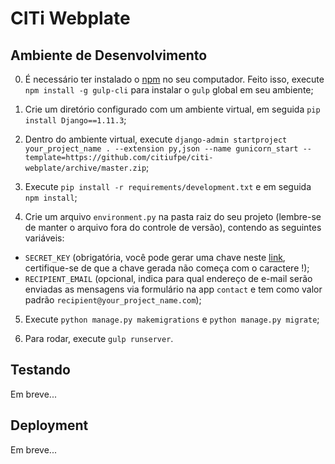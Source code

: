 # CITi Webplate

## Ambiente de Desenvolvimento

0. É necessário ter instalado o [npm](https://www.npmjs.com/get-npm) no seu computador. Feito isso, execute `npm install -g gulp-cli` para instalar o `gulp` global em seu ambiente;

1. Crie um diretório configurado com um ambiente virtual, em seguida `pip install Django==1.11.3`;

2. Dentro do ambiente virtual, execute `django-admin startproject your_project_name . --extension py,json --name gunicorn_start --template=https://github.com/citiufpe/citi-webplate/archive/master.zip`;

3. Execute `pip install -r requirements/development.txt` e em seguida `npm install`;

4. Crie um arquivo `environment.py` na pasta raiz do seu projeto (lembre-se de manter o arquivo fora do controle de versão), contendo as seguintes variáveis:
  * `SECRET_KEY` (obrigatória, você pode gerar uma chave neste [link](http://www.miniwebtool.com/django-secret-key-generator/), certifique-se de que a chave gerada não começa com o caractere !);
  * `RECIPIENT_EMAIL` (opcional, indica para qual endereço de e-mail serão enviadas as mensagens via formulário na app `contact` e tem como valor padrão `recipient@your_project_name.com`);

5. Execute `python manage.py makemigrations` e `python manage.py migrate`;

6. Para rodar, execute `gulp runserver`.

## Testando

Em breve...

## Deployment

Em breve...
